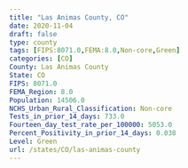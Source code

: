```yaml
---
title: "Las Animas County, CO"
date: 2020-11-04
draft: false
type: county
tags: [FIPS:8071.0,FEMA:8.0,Non-core,Green]
categories: [CO]
County: Las Animas County
State: CO
FIPS: 8071.0
FEMA_Region: 8.0
Population: 14506.0
NCHS_Urban_Rural_Classification: Non-core
Tests_in_prior_14_days: 733.0
Fourteen_day_test_rate_per_100000: 5053.0
Percent_Positivity_in_prior_14_days: 0.038
Level: Green
url: /states/CO/las-animas-county
---
```



